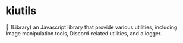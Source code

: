 # kiutils
🎑 (Library) an Javascript library that provide various utilities, including Image manipulation tools, Discord-related utilities, and a logger.
